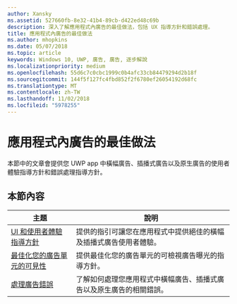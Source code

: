 ```yaml
---
author: Xansky
ms.assetid: 527660fb-8e32-41b4-89cb-d422ed48c69b
description: 深入了解應用程式內廣告的最佳做法，包括 UX 指導方針和錯誤處理。
title: 應用程式內廣告的最佳做法
ms.author: mhopkins
ms.date: 05/07/2018
ms.topic: article
keywords: Windows 10, UWP, 廣告, 廣告, 逐步解說
ms.localizationpriority: medium
ms.openlocfilehash: 55d6c7c0cbc1999c0b4afc33cb84479294d2b18f
ms.sourcegitcommit: 144f5f127fc4fbd852f2f6780ef26054192d68fc
ms.translationtype: MT
ms.contentlocale: zh-TW
ms.lasthandoff: 11/02/2018
ms.locfileid: "5978255"
---
```

# <a name="best-practices-for-ads-in-apps"></a>應用程式內廣告的最佳做法

本節中的文章會提供您 UWP app 中橫幅廣告、插播式廣告以及原生廣告的使用者體驗指導方針和錯誤處理指導方針。

## <a name="in-this-section"></a>本節內容

|  主題    | 說明 |               
|----------|-------|
| [UI 和使用者體驗指導方針](ui-and-user-experience-guidelines.md) | 提供的指引可讓您在應用程式中提供絕佳的橫幅及插播式廣告使用者體驗。 |
| [最佳化您的廣告單元的可見性](optimize-ad-unit-viewability.md) | 提供最佳化您的廣告單元的可檢視廣告曝光的指導方針。 |
| [處理廣告錯誤](error-handling-with-advertising-libraries.md)     |  了解如何處理您應用程式中橫幅廣告、插播式廣告以及原生廣告的相關錯誤。          |



 

 
